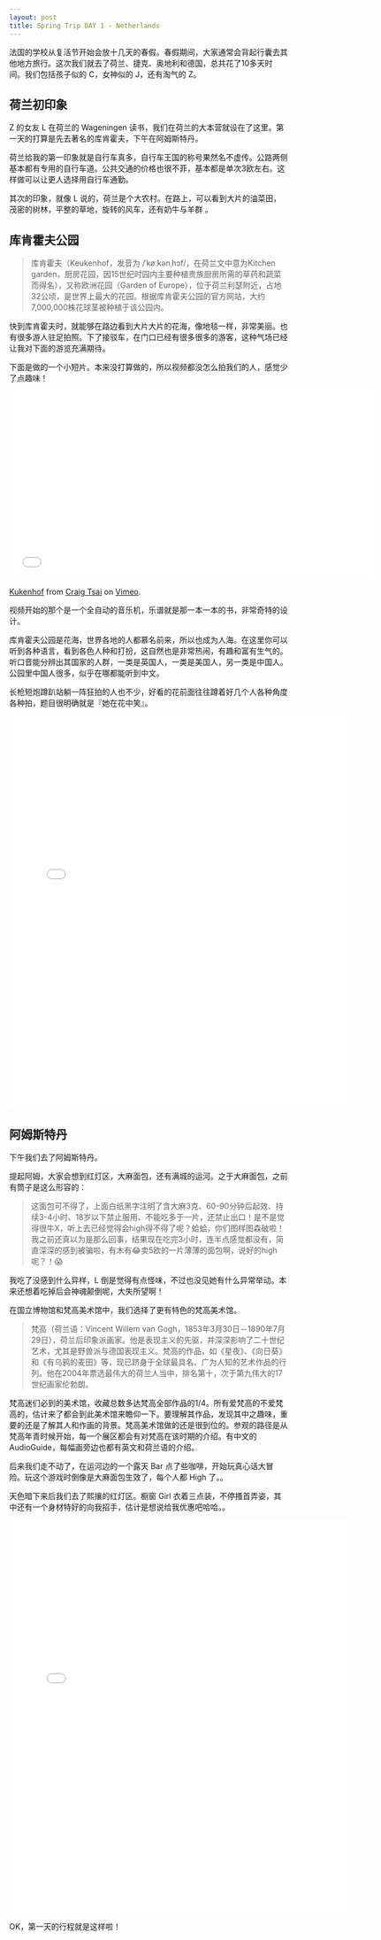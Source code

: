 ```yaml
---
layout: post
title: Spring Trip DAY 1 - Netherlands
---
```


法国的学校从复活节开始会放十几天的春假。春假期间，大家通常会背起行囊去其他地方旅行。这次我们就去了荷兰、捷克、奥地利和德国，总共花了10多天时间。我们包括孩子似的 C，女神似的 J，还有淘气的 Z。

## 荷兰初印象

Z 的女友 L 在荷兰的 Wageningen 读书，我们在荷兰的大本营就设在了这里。第一天的打算是先去著名的库肯霍夫，下午在阿姆斯特丹。

荷兰给我的第一印象就是自行车真多，自行车王国的称号果然名不虚传。公路两侧基本都有专用的自行车道。公共交通的价格也很不菲，基本都是单次3欧左右。这样做可以让更人选择用自行车通勤。

其次的印象，就像 L 说的，荷兰是个大农村。在路上，可以看到大片的油菜田，茂密的树林，平整的草地，旋转的风车，还有奶牛与羊群
。

## 库肯霍夫公园

> 库肯霍夫（Keukenhof，发音为 /ˈkøːkənˌhɔf/，在荷兰文中意为Kitchen garden，厨房花园，因15世纪时园内主要种植贵族厨房所需的草药和蔬菜而得名），又称欧洲花园（Garden of Europe），位于荷兰利瑟附近，占地32公顷，是世界上最大的花园。根据库肯霍夫公园的官方网站，大约7,000,000株花球茎被种植于该公园内。

快到库肯霍夫时，就能够在路边看到大片大片的花海，像地毯一样，非常美丽。也有很多游人驻足拍照。下了接驳车，在门口已经有很多很多的游客，这种气场已经让我对下面的游览充满期待。

下面是做的一个小短片。本来没打算做的，所以视频都没怎么拍我们的人，感觉少了点趣味！

<iframe src="//player.vimeo.com/video/94389071" width="660" height="340" frameborder="0" webkitallowfullscreen mozallowfullscreen allowfullscreen></iframe> <p><a href="http://vimeo.com/94389071">Kukenhof</a> from <a href="http://vimeo.com/user16215709">Craig Tsai</a> on <a href="https://vimeo.com">Vimeo</a>.</p>

视频开始的那个是一个全自动的音乐机，乐谱就是那一本一本的书，非常奇特的设计。

库肯霍夫公园是花海，世界各地的人都慕名前来，所以也成为人海。在这里你可以听到各种语言，看到各色人种和打扮，这自然也是非常热闹，有趣和富有生气的。听口音能分辨出其国家的人群，一类是英国人，一类是美国人，另一类是中国人。公园里中国人很多，似乎在哪都能听到中文。

长枪短炮蹲趴站躺一阵狂拍的人也不少，好看的花前面往往蹲着好几个人各种角度各种拍，题目很明确就是『她在花中笑』。

<iframe src="//instagram.com/p/nBrSdsJJFD/embed/" width="612" height="710" frameborder="0" scrolling="no" allowtransparency="true"></iframe>

## 阿姆斯特丹

下午我们去了阿姆斯特丹。

提起阿姆，大家会想到红灯区，大麻面包，还有满城的运河。之于大麻面包，之前有筒子是这么形容的：

> 这面包可不得了，上面白纸黑字注明了含大麻3克、60-90分钟后起效、持续3-4小时、18岁以下禁止服用、不能吃多于一片，还禁止出口！是不是觉得很牛X，听上去已经觉得会high得不得了呢？蛤蛤，你们图样图森破啦！我之前还真以为是那么回事，结果现在吃完3小时，连半点感觉都没有，简直深深的感到被骗啦，有木有😂卖5欧的一片薄薄的面包啊，说好的high呢？！😱

我吃了没感到什么异样，L 倒是觉得有点怪味，不过也没见她有什么异常举动。本来还想着吃掉后会神魂颠倒呢，大失所望啊！

在国立博物馆和梵高美术馆中，我们选择了更有特色的梵高美术馆。

> 梵高（荷兰语：Vincent Willem van Gogh，1853年3月30日－1890年7月29日），荷兰后印象派画家。他是表现主义的先驱，并深深影响了二十世纪艺术，尤其是野兽派与德国表现主义。梵高的作品，如《星夜》、《向日葵》和《有乌鸦的麦田》等，现已跻身于全球最具名、广为人知的艺术作品的行列。他在2004年票选最伟大的荷兰人当中，排名第十，次于第九伟大的17世纪画家伦勃朗。

梵高迷们必到的美术馆，收藏总数多达梵高全部作品的1/4。所有爱梵高的不爱梵高的，估计来了都会到此美术馆来瞻仰一下。要理解其作品，发现其中之趣味，重要的还是了解其人和作画的背景。梵高美术馆做的还是很到位的。参观的路径是从梵高年青时候开始，每一个展区都会有对梵高在该时期的介绍。有中文的 AudioGuide，每幅画旁边也都有英文和荷兰语的介绍。

后来我们走不动了，在运河边的一个露天 Bar 点了些咖啡，开始玩真心话大冒险。玩这个游戏时倒像是大麻面包生效了，每个人都 High 了。。

天色暗下来后我们去了熙攘的红灯区。橱窗 Girl 衣着三点装，不停搔首弄姿，其中还有一个身材特好的向我招手，估计是想说给我优惠吧哈哈。。

<iframe src="//instagram.com/p/nBrGOIpJEe/embed/" width="612" height="710" frameborder="0" scrolling="no" allowtransparency="true"></iframe>

OK，第一天的行程就是这样啦！